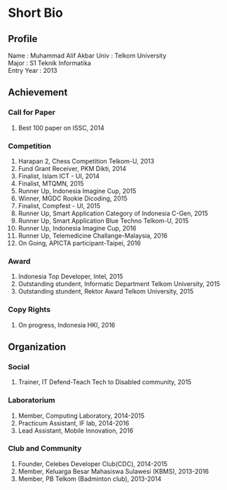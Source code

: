 # Short Bio

## Profile
Name	:	Muhammad Alif Akbar
Univ	:	Telkom University	
Major	:	S1 Teknik Informatika  
Entry Year	:	2013

## Achievement
### Call for Paper

1. Best 100 paper on ISSC, 2014

### Competition

1. Harapan 2, Chess Competition Telkom-U, 2013
2. Fund Grant Receiver, PKM Dikti, 2014
3. Finalist, Islam ICT - UI, 2014
4. Finalist, MTQMN, 2015
5. Runner Up, Indonesia Imagine Cup, 2015
6. Winner, MGDC Rookie Dicoding, 2015
7. Finalist, Compfest - UI, 2015
8. Runner Up, Smart Application Category of Indonesia C-Gen, 2015
9. Runner Up, Smart Application Blue Techno Telkom-U, 2015
10. Runner Up, Indonesia Imagine Cup, 2016
11. Runner Up, Telemedicine Challange-Malaysia, 2016
12. On Going, APICTA participant-Taipei, 2016

### Award
1. Indonesia Top Developer, Intel, 2015
2. Outstanding stundent, Informatic Department Telkom University, 2015
3. Outstanding stundent, Rektor Award Telkom University, 2015

### Copy Rights

1. On progress, Indonesia HKI, 2016

## Organization
### Social
1. Trainer, IT Defend-Teach Tech to Disabled community, 2015

### Laboratorium
1. Member, Computing Laboratory, 2014-2015
2. Practicum Assistant, IF lab, 2014-2016
3. Lead Assistant, Mobile Innovation, 2016

### Club and Community
1. Founder, Celebes Developer Club(CDC), 2014-2015
2. Member, Keluarga Besar Mahasiswa Sulawesi (KBMS), 2013-2016
3. Member, PB Telkom (Badminton club), 2013-2014
